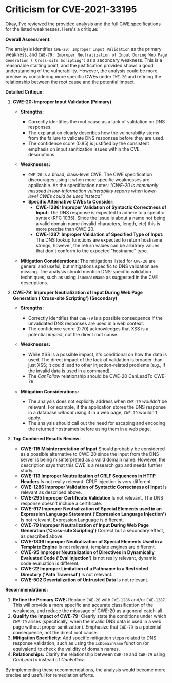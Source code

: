 # Criticism for CVE-2021-33195

Okay, I've reviewed the provided analysis and the full CWE specifications for the listed weaknesses. Here's a critique:

**Overall Assessment:**

The analysis identifies `CWE-20: Improper Input Validation` as the primary weakness, and `CWE-79: Improper Neutralization of Input During Web Page Generation ('Cross-site Scripting')` as a secondary weakness. This is a reasonable starting point, and the justification provided shows a good understanding of the vulnerability. However, the analysis could be more precise by considering more specific CWEs under `CWE-20` and refining the relationship between the root cause and the potential impact.

**Detailed Critique:**

1.  **CWE-20: Improper Input Validation (Primary)**

    *   **Strengths:**
        *   Correctly identifies the root cause as a lack of validation on DNS responses.
        *   The explanation clearly describes how the vulnerability stems from the failure to validate DNS responses before they are used.
        *   The confidence score (0.85) is justified by the consistent emphasis on input sanitization issues within the CVE descriptions.
    *   **Weaknesses:**
        *   `CWE-20` is a broad, class-level CWE. The CWE specification discourages using it when more specific weaknesses are applicable. As the specification notes: *"CWE-20 is commonly misused in low-information vulnerability reports when lower-level CWEs could be used instead"*
        *   **Specific Alternative CWEs to Consider:**
            *   **CWE-1286: Improper Validation of Syntactic Correctness of Input:** The DNS response is expected to adhere to a specific syntax (RFC 1035).  Since the issue is about a name not being a valid domain name (invalid characters, length, etc) this is more precise than CWE-20.
            *   **CWE-1287: Improper Validation of Specified Type of Input:** The DNS lookup functions are expected to return hostname strings; however, the return values can be arbitrary values that don't conform to the expected "hostname" type.

    *   **Mitigation Considerations:** The mitigations listed for `CWE-20` are general and useful, but mitigations specific to DNS validation are missing. The analysis should mention DNS-specific validation techniques, such as using `isDomainName` as suggested in the CVE descriptions.

2.  **CWE-79: Improper Neutralization of Input During Web Page Generation ('Cross-site Scripting') (Secondary)**

    *   **Strengths:**
        *   Correctly identifies that `CWE-79` is a possible consequence if the unvalidated DNS responses are used in a web context.
        *   The confidence score (0.70) acknowledges that XSS is a potential *impact*, not the direct root cause.
    *   **Weaknesses:**
        *   While XSS is a possible impact, it's conditional on how the data is used.  The direct impact of the lack of validation is broader than just XSS; it could lead to other injection-related problems (e.g., if the invalid data is used in a command).
        *   The *CanFollow* relationship should be CWE-20 CanLeadTo CWE-79.

    *   **Mitigation Considerations:**
        *   The analysis does not explicitly address when `CWE-79` *wouldn't* be relevant. For example, if the application stores the DNS response in a database *without* using it in a web page, `CWE-79` wouldn't apply.
        * The analysis should call out the need for escaping and encoding the returned hostnames before using them in a web page.

3.  **Top Combined Results Review:**

    * **CWE-115 Misinterpretation of Input** Should probably be considered as a possible alternative to CWE-20 since the input from the DNS server is being misinterpreted as a valid domain name. However, the description says that this CWE is a research gap and needs further study.
    * **CWE-113 Improper Neutralization of CRLF Sequences in HTTP Headers** Is not really relevant. CRLF injection is very different.
    * **CWE-1286 Improper Validation of Syntactic Correctness of Input** Is relevant as described above.
    * **CWE-295 Improper Certificate Validation** Is not relevant. The DNS response doesn't include a certificate.
    * **CWE-917 Improper Neutralization of Special Elements used in an Expression Language Statement ('Expression Language Injection')** Is not relevant. Expression Language is different.
    * **CWE-79  Improper Neutralization of Input During Web Page Generation ('Cross-site Scripting')** Correct but a secondary effect, as described above.
    * **CWE-1336 Improper Neutralization of Special Elements Used in a Template Engine** Is not relevant, template engines are different.
    * **CWE-95  Improper Neutralization of Directives in Dynamically Evaluated Code ('Eval Injection')** Is not really relevant, dynamic code evaluation is different.
    * **CWE-22 Improper Limitation of a Pathname to a Restricted Directory ('Path Traversal')** Is not relevant.
    * **CWE-502  Deserialization of Untrusted Data** Is not relevant.

**Recommendations:**

1.  **Refine the Primary CWE:** Replace `CWE-20` with `CWE-1286` and/or `CWE-1287`. This will provide a more specific and accurate classification of the weakness, and reduce the misusage of CWE-20 as a general catch-all.
2.  **Qualify the Impact of CWE-79:** Clearly state the conditions under which `CWE-79` arises (specifically, when the invalid DNS data is used in a web page without proper sanitization). Emphasize that `CWE-79` is a potential consequence, not the direct root cause.
3.  **Mitigation Specificity:**  Add specific mitigation steps related to DNS response validation, such as using the `isDomainName` function (or equivalent) to check the validity of domain names.
4.  **Relationships:** Clarify the relationship between `CWE-20` and `CWE-79` using *CanLeadTo* instead of *CanFollow*.

By implementing these recommendations, the analysis would become more precise and useful for remediation efforts.